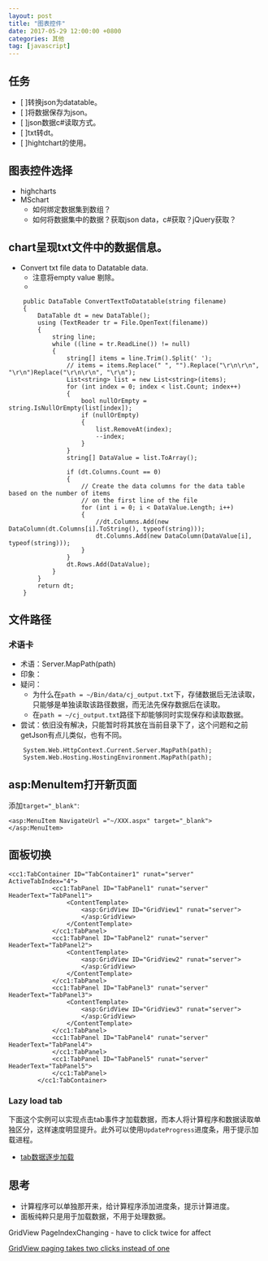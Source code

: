 ```yaml
---
layout: post
title: "图表控件"
date: 2017-05-29 12:00:00 +0800
categories: 其他
tag: [javascript]
---   
```


## 任务
- [ ]转换json为datatable。
- [ ]将数据保存为json。
- [ ]json数据c#读取方式。
- [ ]txt转dt。
- [ ]hightchart的使用。

## 图表控件选择
- highcharts
- MSchart
  + 如何绑定数据集到数组？
  + 如何将数据集中的数据？获取json data，c#获取？jQuery获取？

## chart呈现txt文件中的数据信息。
- Convert txt file data to Datatable data.
  + 注意将empty value 剔除。
  + 
```
    public DataTable ConvertTextToDatatable(string filename)
    {
        DataTable dt = new DataTable();
        using (TextReader tr = File.OpenText(filename))
        {
            string line;
            while ((line = tr.ReadLine()) != null)
            {
                string[] items = line.Trim().Split(' ');
                // items = items.Replace(" ", "").Replace("\r\n\r\n", "\r\n")Replace("\r\n\r\n", "\r\n");
                List<string> list = new List<string>(items);
                for (int index = 0; index < list.Count; index++)
                {
                    bool nullOrEmpty = string.IsNullOrEmpty(list[index]);
                    if (nullOrEmpty)
                    {
                        list.RemoveAt(index);
                        --index;
                    }
                }
                string[] DataValue = list.ToArray();

                if (dt.Columns.Count == 0)
                {
                    // Create the data columns for the data table based on the number of items
                    // on the first line of the file
                    for (int i = 0; i < DataValue.Length; i++)
                    {
                        //dt.Columns.Add(new DataColumn(dt.Columns[i].ToString(), typeof(string)));
                        dt.Columns.Add(new DataColumn(DataValue[i], typeof(string)));
                    }
                }
                dt.Rows.Add(DataValue);
            }
        }
        return dt;
    }
```

## 文件路径
### 术语卡
- 术语：Server.MapPath(path)
- 印象：
- 疑问：
  + 为什么在`path = ~/Bin/data/cj_output.txt`下，存储数据后无法读取，只能够是单独读取该路径数据，而无法先保存数据后在读取。
  + 在`path = ~/cj_output.txt`路径下却能够同时实现保存和读取数据。
- 尝试：依旧没有解决，只能暂时将其放在当前目录下了，这个问题和之前getJson有点儿类似，也有不同。
```
    System.Web.HttpContext.Current.Server.MapPath(path);
    System.Web.Hosting.HostingEnvironment.MapPath(path);
```

## asp:MenuItem打开新页面
添加`target="_blank"`:
```
<asp:MenuItem NavigateUrl ="~/XXX.aspx" target="_blank"></asp:MenuItem>
```

## 面板切换
```
<cc1:TabContainer ID="TabContainer1" runat="server" ActiveTabIndex="4">
            <cc1:TabPanel ID="TabPanel1" runat="server" HeaderText="TabPanel1">
                <ContentTemplate>
                    <asp:GridView ID="GridView1" runat="server">
                    </asp:GridView>
                </ContentTemplate>
            </cc1:TabPanel>
            <cc1:TabPanel ID="TabPanel2" runat="server" HeaderText="TabPanel2">
                <ContentTemplate>
                    <asp:GridView ID="GridView2" runat="server">
                    </asp:GridView>
                </ContentTemplate>
            </cc1:TabPanel>
            <cc1:TabPanel ID="TabPanel3" runat="server" HeaderText="TabPanel3">
                <ContentTemplate>
                    <asp:GridView ID="GridView3" runat="server">
                    </asp:GridView>
                </ContentTemplate>
            </cc1:TabPanel>
            <cc1:TabPanel ID="TabPanel4" runat="server" HeaderText="TabPanel4">
            </cc1:TabPanel>
            <cc1:TabPanel ID="TabPanel5" runat="server" HeaderText="TabPanel5">
            </cc1:TabPanel>
        </cc1:TabContainer>
```

### Lazy load tab

下面这个实例可以实现点击tab事件才加载数据，而本人将计算程序和数据读取单独区分，这样速度明显提升。此外可以使用`UpdateProgress`进度条，用于提示加载进程。

- [tab数据逐步加载](http://zhangleiy.blog.51cto.com/1948660/369384)

[](http://www.dotnetspeaks.com/DisplayArticle.aspx?ID=53)

## 思考
- 计算程序可以单独那开来，给计算程序添加进度条，提示计算进度。
- 面板纯粹只是用于加载数据，不用于处理数据。


GridView PageIndexChanging - have to click twice for affect

[GridView paging takes two clicks instead of one](https://www.codeproject.com/Tips/367941/GridView-paging-takes-two-clicks-instead-of-one)